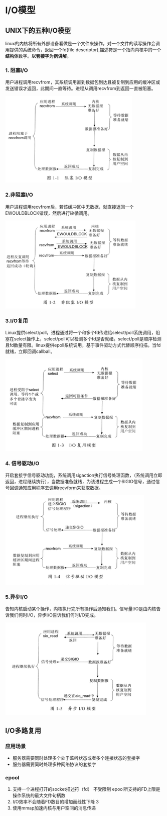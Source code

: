 # I/O模型
## UNIX下的五种I/O模型

linux的内核将所有外部设备看做是一个文件来操作，对一个文件的读写操作会调用提供的系统命令，返回一个fd(file descriptor),描述符是一个指向内核中的一个**结构体**数字。**以套接字为例讲解**。

### 1. 阻塞I/O
用户进程调用recvfrom，其系统调用直到数据包到达且被复制到应用的缓冲区或发送错误才返回，此期间一直等待。进程从调用recvfrom到返回一直被阻塞。

![title](https://raw.githubusercontent.com/pallcard/noteImg/master/noteImg/2020/03/15/Popo%E6%88%AA%E5%9B%BE2020315234928-1584287378785.png?token=AHBYBJ63AXOUK4ZEHTY6F226NZHNC)

### 2.非阻塞I/O
用户进程调用recvfrom后，若该缓冲区中无数据，就直接返回一个EWOULDBLOCK错误，然后进行轮循调用。

![title](https://raw.githubusercontent.com/pallcard/noteImg/master/noteImg/2020/03/16/Popo%E6%88%AA%E5%9B%BE20203160058-1584288230703.png)

### 3.I/O复用
Linux提供select/poll，进程通过将一个和多个fd传递给select/poll系统调用，阻塞在select操作上，select/poll可以检测多个fd是否就绪。select/poll是顺序检测且fd数量有限。linux提供epoll系统调用，基于事件驱动方式代替顺序扫描。当fd就绪，立即回调callball。

![title](https://raw.githubusercontent.com/pallcard/noteImg/master/noteImg/2020/03/16/Popo%E6%88%AA%E5%9B%BE20203160941-1584288618794.png)

### 4. 信号驱动I/O
开启套接字信号驱动功能，系统调用sigaction执行信号处理函数，（系统调用立即返回，进程继续执行），当数据准备就绪，为该进程生成一个SIGIO信号，通过信号回调通知应用程序去调用recvform来获取数据。

![title](https://raw.githubusercontent.com/pallcard/noteImg/master/noteImg/2020/03/16/Popo%E6%88%AA%E5%9B%BE202031601437-1584288909338.png)


### 5.异步I/O
告知内核启动某个操作，内核执行完所有操作后通知我们。信号量I/O是由内核告诉我们何时I/O，异步I/O告诉我们何时I/O完成。

![title](https://raw.githubusercontent.com/pallcard/noteImg/master/noteImg/2020/03/16/Popo%E6%88%AA%E5%9B%BE20203160192-1584289151326.png)

## I/O多路复用
### 应用场景
* 服务器需要同时处理多个处于监听状态或者多个连接状态的套接字
* 服务器需要同时处理多种网络协议的套接字

### epool
1. 支持一个进程打开的socket描述符（fd） 不受限制
    epool所支持的FD上限是操作系统的最大文件句柄数
2. I/O效率不会随着FD数目的增加而线性下降
3
3. 使用mmap加速内核与用户空间的消息传递



















